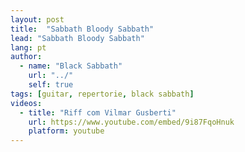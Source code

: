 ```yaml
---
layout: post
title:  "Sabbath Bloody Sabbath"
lead: "Sabbath Bloody Sabbath"
lang: pt
author:
  - name: "Black Sabbath"
    url: "../"
    self: true
tags: [guitar, repertorie, black sabbath]
videos:
  - title: "Riff com Vilmar Gusberti"
    url: https://www.youtube.com/embed/9i87FqoHnuk
    platform: youtube
---
```

